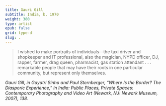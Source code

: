 ```yaml
---
title: Gauri Gill
subtitle: India, b. 1970
weight: 380
type: artist
epub: false
grid: type-d
slug: .
---
```

>I wished to make portraits of individuals—the taxi driver and shopkeeper and IT professional, also the magician, NYPD officer, DJ, rapper, farmer, drag queen, pharmacist, gas station attendant . . . remarkable people that may have their roots in one particular community, but represent only themselves.

<cite>Gauri Gill, in Gayatri Sinha and Paul Sternberger, “Where Is the Border? The Diasporic Experience,” in *India: Public Places, Private Spaces: Contemporary Photography and Video Art* (Newark, NJ: Newark Museum, 2007), 138.</cite>
